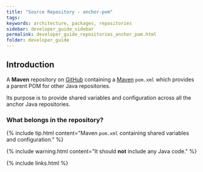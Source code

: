 ```yaml
---
title: "Source Repository - anchor-pom"
tags:
keywords: architecture, packages, repositories
sidebar: developer_guide_sidebar
permalink: developer_guide_repositories_anchor_pom.html
folder: developer_guide
---
```


## Introduction

A **Maven** repository on [GitHub](https://github.com/anchoranalysis/anchor-pom) containing a [Maven](/developer_guide_environment_maven.html) `pom.xml` which provides a parent POM for other Java repositories.

Its purpose is to provide shared variables and configuration across all the anchor Java repositories.

### What belongs in the repository?

{% include tip.html content="Maven `pom.xml` containing shared variables and configuration." %}

{% include warning.html content="It should **not** include any Java code." %}

{% include links.html %}
